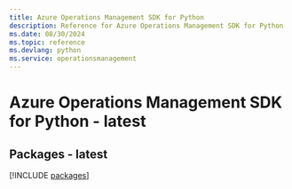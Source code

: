 ```yaml
---
title: Azure Operations Management SDK for Python
description: Reference for Azure Operations Management SDK for Python
ms.date: 08/30/2024
ms.topic: reference
ms.devlang: python
ms.service: operationsmanagement
---
```

# Azure Operations Management SDK for Python - latest
## Packages - latest
[!INCLUDE [packages](operations-management-index.md)]